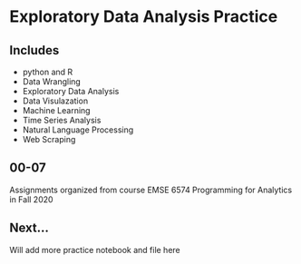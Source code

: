 # Exploratory Data Analysis Practice
## Includes
- python and R
- Data Wrangling
- Exploratory Data Analysis
- Data Visulazation
- Machine Learning
- Time Series Analysis
- Natural Language Processing
- Web Scraping

## **00-07**

Assignments organized from course EMSE 6574 Programming for Analytics in Fall 2020

## **Next...**

Will add more practice notebook and file here
